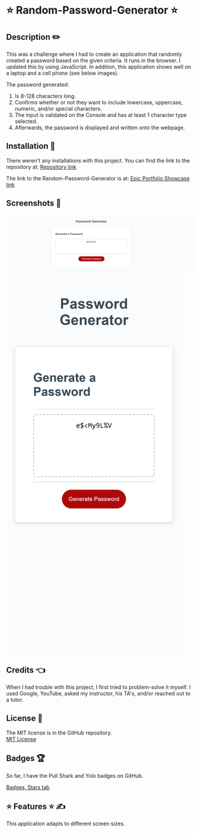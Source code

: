 # ⭐ Random-Password-Generator ⭐

## Description ✏️

This was a challenge where I had to create an application that randomly created a password based on the given criteria.  It runs in the browser. I updated this by using JavaScript.  In addition, this application shows well on a laptop and a cell phone (see below images).

The password generated:
1) Is 8-128 characters long.
2) Confirms whether or not they want to include lowercase, uppercase, numeric, and/or special characters.
3) The input is validated on the Console and has at least 1 character type selected.
4) Afterwards, the password is displayed and written onto the webpage.

## Installation 🔑

There weren't any installations with this project.  You can find the link to the repository at:
[Repository link](https://github.com/123sites?tab=repositories)

The link to the Random-Password-Generator is at:
[Epic Portfolio Showcase link](https://123sites.github.io/Epic_Portfolio_Showcase/)

## Screenshots 🎯

<img src="/Random-Password-Generator/Images/Laptop_Screenshot.png" alt="Laptop View">

<img src="/Random-Password-Generator/Images/Cell phone screenshot.png" alt="Cell Phone View">

## Credits 👈

  When I had trouble with this project, I first tried to problem-solve it myself.  I used Google, YouTube, asked my instructor, his TA's, and/or reached out to a tutor.  

## License 📝

The MIT license is in the GitHub repository.  
[MIT License](https://github.com/123sites/Portfolio_Showcase/commit/732ddba936fe6d5aa29390e0b22be55d075d8956)

## Badges 🏆

So far, I have the Pull Shark and Yolo badges on GitHub.

[Badges, Stars tab](https://github.com/123sites?tab=stars)

## ⭐ Features ⭐ ✍

This application adapts to different screen sizes. 
